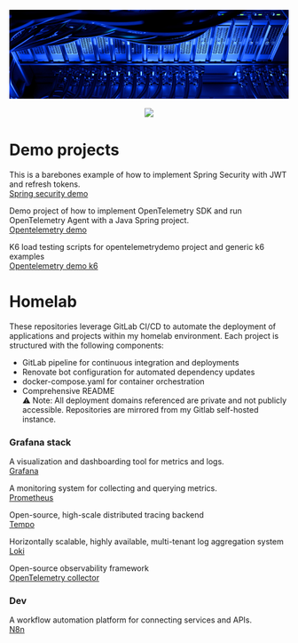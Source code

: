 ![Homelab](./homelab-banner.png)

<p align="center">
  <a href="https://skillicons.dev">
    <img src="https://skillicons.dev/icons?i=java,spring,angular,ts,postgres,docker,kubernetes,gitlab,tailwind" />
  </a>
</p>

# Demo projects
This is a  barebones example of how to implement Spring Security with JWT and refresh tokens.<br>
[Spring security demo](https://github.com/margusmuru/Spring-Java21-security)

Demo project of how to implement OpenTelemetry SDK and run OpenTelemetry Agent with a Java Spring project.<br>
[Opentelemetry demo](https://github.com/margusmuru/opentelemetrydemo)

K6 load testing scripts for opentelemetrydemo project and generic k6 examples<br>
[Opentelemetry demo k6](https://github.com/margusmuru/opentelemetrydemo-k6)

# Homelab 
These repositories leverage GitLab CI/CD to automate the deployment of applications and projects within my homelab environment. Each project is structured with the following components:
- GitLab pipeline for continuous integration and deployments
- Renovate bot configuration for automated dependency updates
- docker-compose.yaml for container orchestration
- Comprehensive README<br>
⚠️ Note: All deployment domains referenced are private and not publicly accessible. 
Repositories are mirrored from my Gitlab self-hosted instance.

### Grafana stack

A visualization and dashboarding tool for metrics and logs.<br>
[Grafana](https://github.com/margusmuru/homelab-grafana)

A monitoring system for collecting and querying metrics.  <br>
[Prometheus](https://github.com/margusmuru/homelab-prometheus)

Open-source, high-scale distributed tracing backend<br>
[Tempo](https://github.com/margusmuru/homelab-tempo)

Horizontally scalable, highly available, multi-tenant log aggregation system<br>
[Loki](https://github.com/margusmuru/homelab-loki)

Open-source observability framework<br>
[OpenTelemetry collector](https://github.com/margusmuru/homelab-opentelemetry)

### Dev

A workflow automation platform for connecting services and APIs.  
[N8n](https://github.com/margusmuru/homelab-n8n)